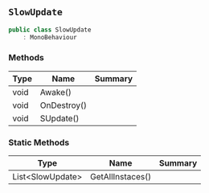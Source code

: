 ## `SlowUpdate`

```csharp
public class SlowUpdate
    : MonoBehaviour
```

### Methods

| Type | Name | Summary | 
| --- | --- | --- | 
| void | Awake() |  | 
| void | OnDestroy() |  | 
| void | SUpdate() |  | 


### Static Methods

| Type | Name | Summary | 
| --- | --- | --- | 
| List&lt;SlowUpdate&gt; | GetAllInstaces() |  | 


